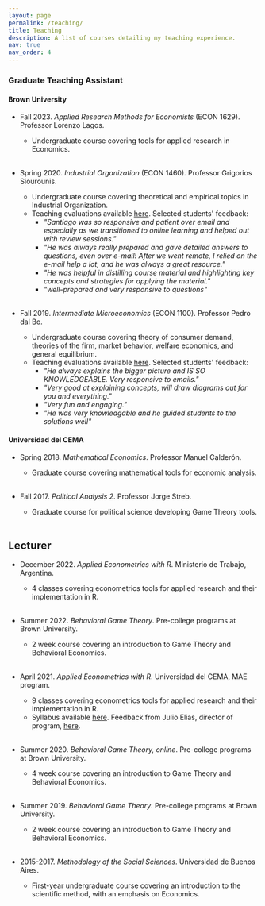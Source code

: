 ```yaml
---
layout: page
permalink: /teaching/
title: Teaching
description: A list of courses detailing my teaching experience.
nav: true
nav_order: 4
---
```


### Graduate Teaching Assistant

#### Brown University

- Fall 2023. _Applied Research Methods for Economists_ (ECON 1629). Professor Lorenzo Lagos.
  - Undergraduate course covering tools for applied research in Economics.
  <br><br>

- Spring 2020. _Industrial Organization_ (ECON 1460). Professor Grigorios Siourounis.
  - Undergraduate course covering theoretical and empirical topics in Industrial Organization.
  - Teaching evaluations available [here](../assets/pdf/evaluations_IO_spring2020.pdf). Selected students' feedback:
    - _"Santiago was so responsive and patient over email and especially as we transitioned to online learning and helped out with review sessions."_
    - _"He was always really prepared and gave detailed answers to questions, even over e-mail! After we went remote, I relied on the e-mail help a lot, and he was always a great resource."_
    - _"He was helpful in distilling course material and highlighting key concepts and strategies for applying the material."_
    - _"well-prepared and very responsive to questions"_
    <br><br>

- Fall 2019. _Intermediate Microeconomics_ (ECON 1100). Professor Pedro dal Bo.
  - Undergraduate course covering theory of consumer demand, theories of the firm, market behavior, welfare economics, and general equilibrium.
  - Teaching evaluations available [here](../assets/pdf/evaluations_interm_micro_fall2019.pdf). Selected students' feedback:
    - _"He always explains the bigger picture and IS SO KNOWLEDGEABLE. Very responsive to emails."_
    - _"Very good at explaining concepts, will draw diagrams out for you and everything."_
    - _"Very fun and engaging."_
    - _"He was very knowledgable and he guided students to the solutions well"_

#### Universidad del CEMA

- Spring 2018. _Mathematical Economics_. Professor Manuel Calderón.
  - Graduate course covering mathematical tools for economic analysis.
  <br><br>

- Fall 2017. _Political Analysis 2_. Professor Jorge Streb.
  - Graduate course for political science developing Game Theory tools.
  <br><br>

## Lecturer

- December 2022. _Applied Econometrics with R_. Ministerio de Trabajo, Argentina.
  - 4 classes covering econometrics tools for applied research and their implementation in R.
  <br><br>

- Summer 2022. _Behavioral Game Theory_. Pre-college programs at Brown University.
  - 2 week course covering an introduction to Game Theory and Behavioral Economics.
  <br><br>

- April 2021. _Applied Econometrics with R_. Universidad del CEMA, MAE program.
  - 9 classes covering econometrics tools for applied research and their implementation in R.
  - Syllabus available [here](../assets/pdf/syllabus_ucema_short_course.pdf).
  Feedback from Julio Elias, director of program, [here](../assets/pdf/teaching_MAE_ucema.pdf).
  <br><br>

- Summer 2020. _Behavioral Game Theory, online_. Pre-college programs at Brown University.
  - 4 week course covering an introduction to Game Theory and Behavioral Economics.
  <br><br>

- Summer 2019. _Behavioral Game Theory_. Pre-college programs at Brown University.
  - 2 week course covering an introduction to Game Theory and Behavioral Economics.
  <br><br>

- 2015-2017. _Methodology of the Social Sciences_. Universidad de Buenos Aires.
  - First-year undergraduate course covering an introduction to the scientific method, with an emphasis on Economics.
  <br><br>
